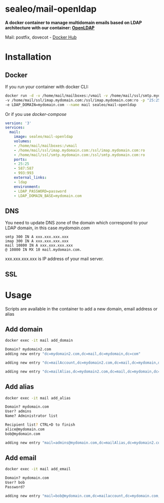 # sealeo/mail-openldap

**A docker container to manage multidomain emails based on LDAP architecture with our container: [OpenLDAP](https://hub.docker.com/r/sealeo/openldap/)**

[hub]: https://hub.docker.com/r/sealeo/mail-openldap/mail

Mail: postfix, dovecot - [Docker Hub](https://hub.docker.com/r/sealeo/mail-openldap/) 

# Installation

## Docker

If you run your container with docker CLI:
```bash
docker run -d -v /home/mail/mailboxes:/vmail -v /home/mail/ssl/smtp.mydomain.com:/ssl/smtp.mydomain.com:ro \
-v /home/mail/ssl/imap.mydomain.com:/ssl/imap.mydomain.com:ro -p "25:25" -p "587:587" -p "993:993" -e LDAP_PASSWORD=password \
-e LDAP_DOMAIN=mydomain.com --name mail sealeo/mail-openldap
```

Or if you use *docker-compose*
```yaml
version: '3'
services:
  mail:
    image: sealeo/mail-openldap
    volumes:
    - /home/mail/mailboxes:/vmail
    - /home/mail/ssl/imap.mydomain.com:/ssl/imap.mydomain.com:ro
    - /home/mail/ssl/smtp.mydomain.com:/ssl/smtp.mydomain.com:ro
    ports:
    - 25:25
    - 587:587
    - 993:993
    external_links:
    - ldap
    environment:
    - LDAP_PASSWORD=password
    - LDAP_DOMAIN_BASE=mydomain.com
```

## DNS

You need to update DNS zone of the domain which correspond to your LDAP domain, in this case *mydomain.com*
```
smtp 300 IN A xxx.xxx.xxx.xxx
imap 300 IN A xxx.xxx.xxx.xxx
mail 10800 IN A xxx.xxx.xxx.xxx
@ 10800 IN MX 10 mail.mydomain.com.
```
xxx.xxx.xxx.xxx is IP address of your mail server.

## SSL



# Usage

Scripts are available in the container to add a new domain, email address or alias

## Add domain
```bash
docker exec -it mail add_domain

Domain? mydomain2.com
adding new entry "dc=mydomain2.com,dc=mail,dc=mydomain,dc=com"

adding new entry "dc=mailAccount,dc=mydomain2.com,dc=mail,dc=mydomain,dc=com"

adding new entry "dc=mailAlias,dc=mydomain2.com,dc=mail,dc=mydomain,dc=com"
```

## Add alias

```bash
docker exec -it mail add_alias

Domain? mydomain.com
User? admins
Name? Administrator list

Recipient list? CTRL+D to finish
alice@mydomain.com
bob@mydomain.com

adding new entry "mail=admins@mydomain.com,dc=mailAlias,dc=mydomain2.com,dc=mail,dc=mydomain,dc=com"
```

## Add email

```bash
docker exec -it mail add_email

Domain? mydomain.com
User? bob
Password?

adding new entry "mail=bob@mydomain.com,dc=mailaccount,dc=mydomain.com,dc=mail,dc=mydomain,dc=com"
```
